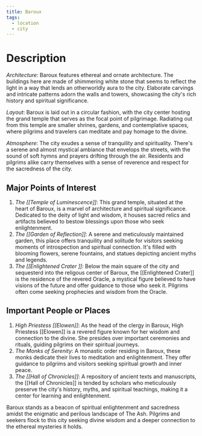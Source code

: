 ```yaml
---
title: Baroux
tags:
  - location
  - city
---
```

# Description

_Architecture_: Baroux features ethereal and ornate architecture. The buildings here are made of shimmering white stone that seems to reflect the light in a way that lends an otherworldly aura to the city. Elaborate carvings and intricate patterns adorn the walls and towers, showcasing the city's rich history and spiritual significance.

_Layout_: Baroux is laid out in a circular fashion, with the city center hosting the grand temple that serves as the focal point of pilgrimage. Radiating out from this temple are smaller shrines, gardens, and contemplative spaces, where pilgrims and travelers can meditate and pay homage to the divine.

_Atmosphere_: The city exudes a sense of tranquility and spirituality. There's a serene and almost mystical ambiance that envelops the streets, with the sound of soft hymns and prayers drifting through the air. Residents and pilgrims alike carry themselves with a sense of reverence and respect for the sacredness of the city.

## Major Points of Interest

1.  _The [[Temple of Luminescence]]_: This grand temple, situated at the heart of Baroux, is a marvel of architecture and spiritual significance. Dedicated to the deity of light and wisdom, it houses sacred relics and artifacts believed to bestow blessings upon those who seek enlightenment.
2.  _The [[Garden of Reflection]]_: A serene and meticulously maintained garden, this place offers tranquility and solitude for visitors seeking moments of introspection and spiritual connection. It's filled with blooming flowers, serene fountains, and statues depicting ancient myths and legends.
3.  _The [[Enlightened Crater ]]_: Below the main square of the city and sequesterd into the religous center of Baroux, the [[Enlightened Crater]] is the residence of the revered Oracle, a mystical figure believed to have visions of the future and offer guidance to those who seek it. Pilgrims often come seeking prophecies and wisdom from the Oracle.

## Important People or Places

1.  _High Priestess [[Elowen]]_: As the head of the clergy in Baroux, High Priestess [[Elowen]] is a revered figure known for her wisdom and connection to the divine. She presides over important ceremonies and rituals, guiding pilgrims on their spiritual journeys.
2.  _The Monks of Serenity_: A monastic order residing in Baroux, these monks dedicate their lives to meditation and enlightenment. They offer guidance to pilgrims and visitors seeking spiritual growth and inner peace.
3.  _The [[Hall of Chronicles]]_: A repository of ancient texts and manuscripts, the [[Hall of Chronicles]] is tended by scholars who meticulously preserve the city's history, myths, and spiritual teachings, making it a center for learning and enlightenment.

Baroux stands as a beacon of spiritual enlightenment and sacredness amidst the enigmatic and perilous landscape of The Ash. Pilgrims and seekers flock to this city seeking divine wisdom and a deeper connection to the ethereal mysteries it holds.
